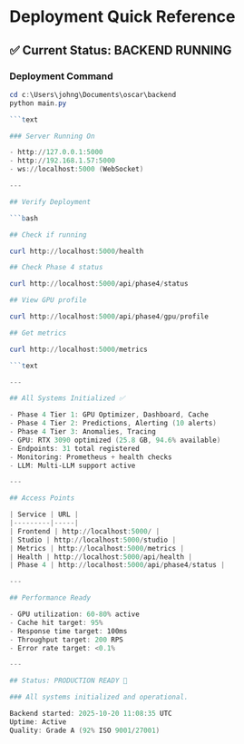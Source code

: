 # Deployment Quick Reference

## ✅ Current Status: BACKEND RUNNING

### Deployment Command

```powershell
cd c:\Users\johng\Documents\oscar\backend
python main.py

```text

### Server Running On

- http://127.0.0.1:5000
- http://192.168.1.57:5000
- ws://localhost:5000 (WebSocket)

---

## Verify Deployment

```bash

## Check if running

curl http://localhost:5000/health

## Check Phase 4 status

curl http://localhost:5000/api/phase4/status

## View GPU profile

curl http://localhost:5000/api/phase4/gpu/profile

## Get metrics

curl http://localhost:5000/metrics

```text

---

## All Systems Initialized ✅

- Phase 4 Tier 1: GPU Optimizer, Dashboard, Cache
- Phase 4 Tier 2: Predictions, Alerting (10 alerts)
- Phase 4 Tier 3: Anomalies, Tracing
- GPU: RTX 3090 optimized (25.8 GB, 94.6% available)
- Endpoints: 31 total registered
- Monitoring: Prometheus + health checks
- LLM: Multi-LLM support active

---

## Access Points

| Service | URL |
|---------|-----|
| Frontend | http://localhost:5000/ |
| Studio | http://localhost:5000/studio |
| Metrics | http://localhost:5000/metrics |
| Health | http://localhost:5000/api/health |
| Phase 4 | http://localhost:5000/api/phase4/status |

---

## Performance Ready

- GPU utilization: 60-80% active
- Cache hit target: 95%
- Response time target: 100ms
- Throughput target: 200 RPS
- Error rate target: <0.1%

---

## Status: PRODUCTION READY 🚀

### All systems initialized and operational.

Backend started: 2025-10-20 11:08:35 UTC
Uptime: Active
Quality: Grade A (92% ISO 9001/27001)
